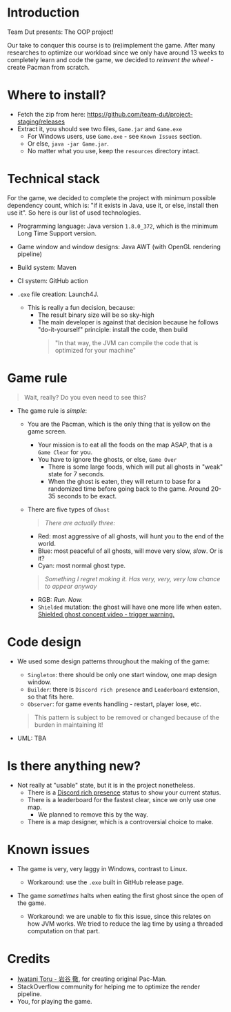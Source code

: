 # Introduction

Team Dut presents: The OOP project!

Our take to conquer this course is to (re)implement the game. After many researches to
optimize our workload since we only have around 13 weeks to completely learn and code
the game, we decided to *reinvent the wheel* - create Pacman from scratch.

# Where to install?

- Fetch the zip from here: https://github.com/team-dut/project-staging/releases
- Extract it, you should see two files, `Game.jar` and `Game.exe`
  - For Windows users, use `Game.exe` - see `Known Issues` section.
  - Or else, `java -jar Game.jar`.
  - No matter what you use, keep the `resources` directory intact.

# Technical stack

For the game, we decided to complete the project with minimum possible dependency count,
which is: "if it exists in Java, use it, or else, install then use it". So here is our list of
used technologies.

- Programming language: Java version `1.8.0_372`, which is the minimum Long Time Support version. 

- Game window and window designs: Java AWT (with OpenGL rendering pipeline)

- Build system: Maven

- CI system: GitHub action

- `.exe` file creation: Launch4J.
    - This is really a fun decision, because:
      - The result binary size will be so sky-high
      - The main developer is against that decision because he follows "do-it-yourself" principle: install the code, then build
        > "In that way, the JVM can compile the code that is optimized for your machine"
    
# Game rule

> Wait, really? Do you even need to see this?

- The game rule is *simple*:
  - You are the Pacman, which is the only thing that is yellow on the game screen.
    - Your mission is to eat all the foods on the map ASAP, that is a `Game Clear` for you.
    - You have to ignore the ghosts, or else, `Game Over`
      - There is some large foods, which will put all ghosts in "weak" state for 7 seconds.
      - When the ghost is eaten, they will return to base for a randomized time before going back to the game. Around 20-35 seconds to be exact.
    
  - There are five types of `Ghost`
    > *There are actually three:*
    - Red: most aggressive of all ghosts, will hunt you to the end of the world. 
    - Blue: most peaceful of all ghosts, will move very slow, *slow*. Or is it?
    - Cyan: most normal ghost type.
    
    > *Something I regret making it. Has very, very, very low chance to appear anyway*
    - RGB: *Run. Now.*
    - `Shielded` mutation: the ghost will have one more life when eaten. [Shielded ghost concept video - trigger warning.](https://www.youtube.com/shorts/b-RShSpLF5w)

# Code design

- We used some design patterns throughout the making of the game:
  - `Singleton`: there should be only one start window, one map design window.
  - `Builder`: there is `Discord rich presence` and `Leaderboard` extension, so that fits here.
  - `Observer`: for game events handling - restart, player lose, etc.
  > This pattern is subject to be removed or changed because of the burden in maintaining it!

- UML: TBA

# Is there anything new?

- Not really at "usable" state, but it is in the project nonetheless.
  - There is a [Discord rich presence](https://discord.com/developers/docs/rich-presence/how-to) status to show your current status.
  - There is a leaderboard for the fastest clear, since we only use one map.
    - We planned to remove this by the way.
  - There is a map designer, which is a controversial choice to make.

# Known issues

- The game is very, very laggy in Windows, contrast to Linux.
  - Workaround: use the `.exe` built in GitHub release page.

- The game *sometimes* halts when eating the first ghost since the open of the game.
  - Workaround: we are unable to fix this issue, since this relates on how JVM works. We tried to reduce the lag time by using a threaded computation on that part.

# Credits

- [Iwatani Toru - 岩谷 徹](https://en.wikipedia.org/wiki/Toru_Iwatani), for creating original Pac-Man.
- StackOverflow community for helping me to optimize the render pipeline.
- You, for playing the game.

